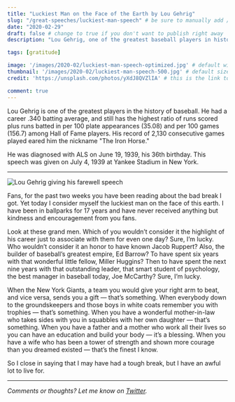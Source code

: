 ```yaml
---
title: "Luckiest Man on the Face of the Earth by Lou Gehrig"
slug: "/great-speeches/luckiest-man-speech" # be sure to manually add /YEAR/MONTH/ to the beginning of the slug, ie. /2020/02/
date: "2020-02-29"
draft: false # change to true if you don't want to publish right away
description: "Lou Gehrig, one of the greatest baseball players in history, gave a speech at the end of his career showing his gratitude and humility in the midst of adversity. It's one of my favorites."

tags: [gratitude]

image: '/images/2020-02/luckiest-man-speech-optimized.jpg' # default width is 1280
thumbnail: '/images/2020-02/luckiest-man-speech-500.jpg' # default size should be 500x500
credit: 'https://unsplash.com/photos/yXdJ8QVZlIA' # this is the link to the page the image came from 

comment: true
---
```

Lou Gehrig is one of the greatest players in the history of baseball. He had a career .340 batting average, and still has the highest ratio of runs scored plus runs batted in per 100 plate appearances (35.08) and per 100 games (156.7) among Hall of Fame players. His record of 2,130 consecutive games played eared him the nickname "The Iron Horse."

He was diagnosed with ALS on June 19, 1939, his 36th birthday. This speech was given on July 4, 1939 at Yankee Stadium in New York.
<!--more-->

---

![Lou Gehrig giving his farewell speech](/images/2020-02/gehrig_goodbye500.jpg)

Fans, for the past two weeks you have been reading about the bad break I got. Yet today I consider myself the luckiest man on the face of this earth. I have been in ballparks for 17 years and have never received anything but kindness and encouragement from you fans.

Look at these grand men. Which of you wouldn’t consider it the highlight of his career just to associate with them for even one day? Sure, I’m lucky. Who wouldn’t consider it an honor to have known Jacob Ruppert? Also, the builder of baseball’s greatest empire, Ed Barrow? To have spent six years with that wonderful little fellow, Miller Huggins? Then to have spent the next nine years with that outstanding leader, that smart student of psychology, the best manager in baseball today, Joe McCarthy? Sure, I’m lucky.

When the New York Giants, a team you would give your right arm to beat, and vice versa, sends you a gift — that’s something. When everybody down to the groundskeepers and those boys in white coats remember you with trophies — that’s something. When you have a wonderful mother-in-law who takes sides with you in squabbles with her own daughter — that’s something. When you have a father and a mother who work all their lives so you can have an education and build your body — it’s a blessing. When you have a wife who has been a tower of strength and shown more courage than you dreamed existed — that’s the finest I know.

So I close in saying that I may have had a tough break, but I have an awful lot to live for.

---

*Comments or thoughts? Let me know on [Twitter](https://twitter.com/adamtervort/).*
